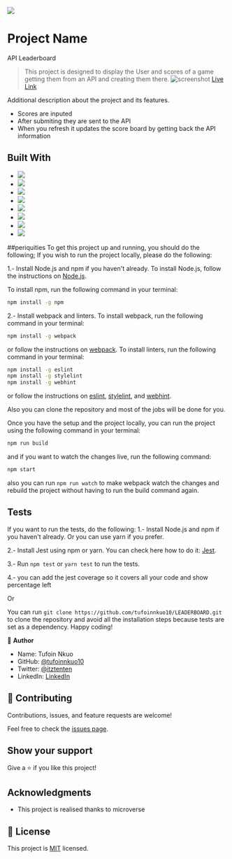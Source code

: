 ![](https://img.shields.io/badge/Microverse-blueviolet)

# Project Name
API Leaderboard


> This project is designed to display the User and scores of a game getting them from an API and creating them there.
> ![screenshot](./images/picshot.png)
> [Live Link](https://tufoinnkuo10.github.io/leaderboard/dist/)


Additional description about the project and its features.

- Scores are inputed
- After submiting they are sent to the API
- When you refresh it updates the score board by getting back the API information

## Built With

- ![](https://img.shields.io/badge/Github-blueviolet)
- ![](https://img.shields.io/badge/Javascript-blue)
- ![](https://img.shields.io/badge/HTML-purple) 
- ![](https://img.shields.io/badge/CSS-blue)
- ![](https://img.shields.io/badge/WEBPACK-violet)
- ![](https://img.shields.io/badge/Barbel-violet)
- ![](https://img.shields.io/badge/API-violet)
- ![](https://img.shields.io/badge/JSON-violet)

##periquities
To get this project up and running, you should do the following;
If you wish to run the project locally, please do the following:

1.- Install Node.js and npm if you haven't already.
   To install Node.js, follow the instructions on [Node.js](https://nodejs.org/en/).
   
   To install npm, run the following command in your terminal:
   ``` bash
   npm install -g npm
   ```
2.- Install webpack and linters.
   To install webpack, run the following command in your terminal:
   ``` bash
   npm install -g webpack
   ```
   or follow the instructions on [webpack](https://webpack.js.org/).
   To install linters, run the following command in your terminal:
   ``` bash
   npm install -g eslint
   npm install -g stylelint
   npm install -g webhint
   ```
   or follow the instructions on [eslint](https://eslint.org/), [stylelint](https://stylelint.io/), and [webhint](https://webhint.io/).

Also you can clone the repository and most of the jobs will be done for you.

Once you have the setup and the project locally, you can run the project using the following command in your terminal:
``` bash
npm run build
```
and if you want to watch the changes live, run the following command:
``` bash
npm start
```
also you can run ``` npm run watch ``` to make webpack watch the changes and rebuild the project without having to run the build command again.

## Tests

If you want to run the tests, do the following:
1.- Install Node.js and npm if you haven't already. Or you can use yarn if you prefer.

2.- Install Jest using npm or yarn. You can check here how to do it: [Jest](https://jestjs.io/es-ES/docs/getting-started).

3.- Run ``` npm test ``` or ``` yarn test ``` to run the tests.

4.- you can add the jest coverage so it covers all your code and show percentage left

Or

You can run ``` git clone https://github.com/tufoinnkuo10/LEADERBOARD.git ``` to clone the repository and avoid all the installation steps because tests are set as a dependency.
Happy coding!



👤 **Author**
- Name: Tufoin Nkuo
- GitHub: [@tufoinnkuo10](https://github.com/tufoinnkuo10)
- Twitter: [@itztenten](https://twitter.com/itztenten)
- LinkedIn: [LinkedIn](https://www.linkedin.com/in/tufoin-nkuo-3b272320b)

## 🤝 Contributing



Contributions, issues, and feature requests are welcome!

Feel free to check the [issues page](../../issues/).

## Show your support

Give a ⭐️ if you like this project!

## Acknowledgments

- This project is realised thanks to microverse

## 📝 License

This project is [MIT](./LICENSE.md) licensed.
